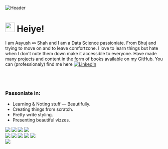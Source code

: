 ![Header](https://media-exp1.licdn.com/dms/image/C4E16AQFaYZgHwbFn9g/profile-displaybackgroundimage-shrink_350_1400/0/1632927279495?e=1639612800&v=beta&t=c0ThzNpr_JYJl7TjGYpkSBV_IaabeqGrip7KEssfEVw)

# <img src="https://c.tenor.com/SNL9_xhZl9oAAAAi/waving-hand-joypixels.gif" width=30 height=30> Heiye!
I am Aayush ∞ Shah and I am a Data Science passioniate. From Bhuj and trying to move on and to leave comfortzone. I love to learn
things but hate when I don't note them down make it accessible to everyone. Have made many projects and content in the form of 
books available on my GitHub. You can (professionaly) find me here [![LinkedIn][1.1]][1]
<br> <br> <br> <br>

### Passoniate in:
- Learning & Noting stuff — Beautifully.
- Creating things from scratch.
- Pretty write styling.
- Presenting beautiful vizzes.


![](https://img.shields.io/badge/Coding—Buddy-Python-informational?style=flat&logo=Python&logoColor=white&color=2bbc8a)
![](https://img.shields.io/badge/Calculation-Numpy-informational?style=flat&logo=Numpy&logoColor=white&color=2bbc8a)
![](https://img.shields.io/badge/Analysis-Pandas-informational?style=flat&logo=Pandas&logoColor=white&color=2bbc8a)
![](https://img.shields.io/badge/Dashboard-Tableau-informational?style=flat&logo=tableau&logoColor=white&color=2bbc8a)<br>
![](https://img.shields.io/badge/Presentation-PowerPoint-informational?style=flat&logo=Power-Point&logoColor=white&color=2bbc8a)
![](https://img.shields.io/badge/Scraping-BSp-informational?style=flat&logo=beautiful-soup&logoColor=white&color=2bbc8a)
![](https://img.shields.io/badge/Visuals-Matplotlib-informational?style=flat&logo=matplotlib&logoColor=white&color=2bbc8a)
![](https://img.shields.io/badge/Visuals-Seaborn-informational?style=flat&logo=seaborn&logoColor=white&color=2bbc8a)
![](https://img.shields.io/badge/Training-Sklearn-informational?style=flat&logo=MachineLearning&logoColor=white&color=2bbc8a)<br>
![](https://img.shields.io/badge/Notedown-JupyterNotebook-informational?style=flat&logo=ipynb&logoColor=white&color=2bbc8a)




[1.1]: https://raw.githubusercontent.com/MartinHeinz/MartinHeinz/master/linkedin-3-16.png
[1]: https://www.linkedin.com/in/aayushsameershah
